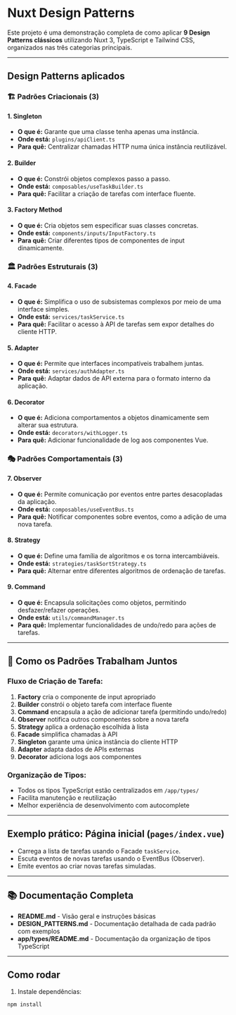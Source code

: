 # Nuxt Design Patterns

Este projeto é uma demonstração completa de como aplicar **9 Design Patterns clássicos** utilizando Nuxt 3, TypeScript e Tailwind CSS, organizados nas três categorias principais.

---

## Design Patterns aplicados

### 🏗️ **Padrões Criacionais (3)**

#### 1. Singleton
- **O que é:** Garante que uma classe tenha apenas uma instância.
- **Onde está:** `plugins/apiClient.ts`
- **Para quê:** Centralizar chamadas HTTP numa única instância reutilizável.

#### 2. Builder
- **O que é:** Constrói objetos complexos passo a passo.
- **Onde está:** `composables/useTaskBuilder.ts`
- **Para quê:** Facilitar a criação de tarefas com interface fluente.

#### 3. Factory Method
- **O que é:** Cria objetos sem especificar suas classes concretas.
- **Onde está:** `components/inputs/InputFactory.ts`
- **Para quê:** Criar diferentes tipos de componentes de input dinamicamente.

### 🏛️ **Padrões Estruturais (3)**

#### 4. Facade
- **O que é:** Simplifica o uso de subsistemas complexos por meio de uma interface simples.
- **Onde está:** `services/taskService.ts`
- **Para quê:** Facilitar o acesso à API de tarefas sem expor detalhes do cliente HTTP.

#### 5. Adapter
- **O que é:** Permite que interfaces incompatíveis trabalhem juntas.
- **Onde está:** `services/authAdapter.ts`
- **Para quê:** Adaptar dados de API externa para o formato interno da aplicação.

#### 6. Decorator
- **O que é:** Adiciona comportamentos a objetos dinamicamente sem alterar sua estrutura.
- **Onde está:** `decorators/withLogger.ts`
- **Para quê:** Adicionar funcionalidade de log aos componentes Vue.

### 🎭 **Padrões Comportamentais (3)**

#### 7. Observer
- **O que é:** Permite comunicação por eventos entre partes desacopladas da aplicação.
- **Onde está:** `composables/useEventBus.ts`
- **Para quê:** Notificar componentes sobre eventos, como a adição de uma nova tarefa.

#### 8. Strategy
- **O que é:** Define uma família de algoritmos e os torna intercambiáveis.
- **Onde está:** `strategies/taskSortStrategy.ts`
- **Para quê:** Alternar entre diferentes algoritmos de ordenação de tarefas.

#### 9. Command
- **O que é:** Encapsula solicitações como objetos, permitindo desfazer/refazer operações.
- **Onde está:** `utils/commandManager.ts`
- **Para quê:** Implementar funcionalidades de undo/redo para ações de tarefas.

---

## 🔄 **Como os Padrões Trabalham Juntos**

### Fluxo de Criação de Tarefa:
1. **Factory** cria o componente de input apropriado
2. **Builder** constrói o objeto tarefa com interface fluente
3. **Command** encapsula a ação de adicionar tarefa (permitindo undo/redo)
4. **Observer** notifica outros componentes sobre a nova tarefa
5. **Strategy** aplica a ordenação escolhida à lista
6. **Facade** simplifica chamadas à API
7. **Singleton** garante uma única instância do cliente HTTP
8. **Adapter** adapta dados de APIs externas
9. **Decorator** adiciona logs aos componentes

### Organização de Tipos:
- Todos os tipos TypeScript estão centralizados em `/app/types/`
- Facilita manutenção e reutilização
- Melhor experiência de desenvolvimento com autocomplete

---

## Exemplo prático: Página inicial (`pages/index.vue`)

- Carrega a lista de tarefas usando o Facade `taskService`.
- Escuta eventos de novas tarefas usando o EventBus (Observer).
- Emite eventos ao criar novas tarefas simuladas.

---

## 📚 **Documentação Completa**

- **README.md** - Visão geral e instruções básicas
- **DESIGN_PATTERNS.md** - Documentação detalhada de cada padrão com exemplos
- **app/types/README.md** - Documentação da organização de tipos TypeScript

---

## Como rodar

1. Instale dependências:
```bash
npm install
